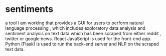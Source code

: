 # sentiments
 
a tool i am working that provides a GUI for users to perform natural language processing , which includes exploratory data analysis and sentiment analysis on text data which has been scraped from either reddit , twitter or google news.
React JavaScript is used for the front-end app. Python (Flask) is used to run the back-end server and NLP on the scraped text data. 
